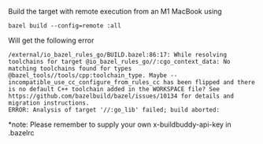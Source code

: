Build the target with remote execution from an M1 MacBook using
```shell
bazel build --config=remote :all
```
Will get the following error
```
/external/io_bazel_rules_go/BUILD.bazel:86:17: While resolving toolchains for target @io_bazel_rules_go//:cgo_context_data: No matching toolchains found for types @bazel_tools//tools/cpp:toolchain_type. Maybe --incompatible_use_cc_configure_from_rules_cc has been flipped and there is no default C++ toolchain added in the WORKSPACE file? See https://github.com/bazelbuild/bazel/issues/10134 for details and migration instructions.
ERROR: Analysis of target '//:go_lib' failed; build aborted:
```

*note: Please remember to supply your own x-buildbuddy-api-key in .bazelrc
